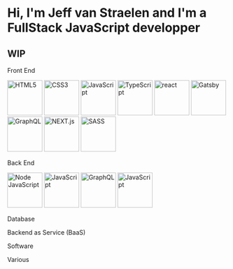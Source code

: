 # Hi, I'm Jeff van Straelen and I'm a FullStack JavaScript developper 

## WIP

Front End 

<img src="https://www.jeffphoto.fr/wp-content/uploads/2021/12/logo-g9b5f673b6_640.png" alt="HTML5" width="80"/>  <img src="https://www.jeffphoto.fr/wp-content/uploads/2021/12/logo-gc99a1d79c_640.png" alt="CSS3" width="80"/>  <img src="https://upload.wikimedia.org/wikipedia/commons/9/99/Unofficial_JavaScript_logo_2.svg" alt="JavaScript" width="80"/>  <img src="https://cdn.worldvectorlogo.com/logos/typescript.svg" alt="TypeScript" width="80"/>  <img src="https://www.pinclipart.com/picdir/big/537-5374089_react-js-logo-clipart.png" alt="react" width="80"/>  <img src="https://cdn.icon-icons.com/icons2/2107/PNG/512/file_type_gatsby_icon_130583.png" alt="Gatsby" width="80"/>  <img src="https://upload.wikimedia.org/wikipedia/commons/thumb/1/17/GraphQL_Logo.svg/768px-GraphQL_Logo.svg.png" alt="GraphQL" width="80"/>  <img src="https://www.rlogical.com/wp-content/uploads/2021/08/Rlogical-Blog-Images-thumbnail.png" alt="NEXT.js" width="80"/>  <img src="https://png2.cleanpng.com/sh/684cbda29eed6af1e9c5405352b03b8a/L0KzQYm3WME2N6FrhJH0aYP2gLBuTgNie6QyhNHwbz3mccTqgfRqdpgyiAZEbHWwg7nshgR0NaRoed5qYnzoPcfsgCRwel5sRdV4ZIrogrE0gB10NZNxh9k2dHByfH73lfJtcaRtgdDwLYDvccXtjCJuNWZnT6ZqYXG0QrPtg8A1NmI9SqkEOES6QYa6VMM4OmY2S6MDMEKxgLBu/kisspng-sass-logo-cascading-style-sheets-scalable-vector-g-codzero-cms-blog-tool-publishing-platform-5b74aaa12bfc04.1827984715343725131802.png" alt="SASS" width="80"/>

Back End

<img src="https://www.jeffphoto.fr/wp-content/uploads/2021/12/kisspng-node-js-angularjs-react-javascript-npm-node-js-5b28f6115bff48.9101113415294110893768.png" alt="Node JavaScript" width="80"/>  <img src="https://egghead.io/_next/image?url=https%3A%2F%2Fd2eip9sf3oo6c2.cloudfront.net%2Ftags%2Fimages%2F000%2F000%2F359%2Ffull%2Fexpressjslogo.png&w=384&q=75" alt="JavaScript" width="80"/>  <img src="https://upload.wikimedia.org/wikipedia/commons/thumb/1/17/GraphQL_Logo.svg/768px-GraphQL_Logo.svg.png" alt="GraphQL" width="80"/>  <img src="https://camo.githubusercontent.com/5f960857e97d73e1dfa406ce5d4bee1797e1ee000a6b29210f077ed8880daecf/68747470733a2f2f6432656970397366336f6f3663322e636c6f756466726f6e742e6e65742f7365726965732f7371756172655f636f766572732f3030302f3030302f3233312f66756c6c2f4547485f41706f6c6c6f2d4772617068514c2d52656163745f46696e616c2e706e67" alt="JavaScript" width="80"/>  


Database

Backend as Service (BaaS)

Software

Various
